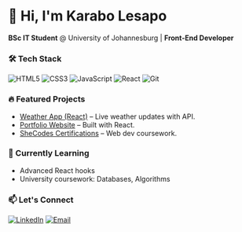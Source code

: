 # 👋 Hi, I'm Karabo Lesapo 
**BSc IT Student** @ University of Johannesburg | **Front-End Developer**  

### 🛠 Tech Stack  
![HTML5](https://img.shields.io/badge/HTML5-E34F26?style=for-the-badge&logo=html5&logoColor=white)
![CSS3](https://img.shields.io/badge/CSS3-1572B6?style=for-the-badge&logo=css3&logoColor=white)
![JavaScript](https://img.shields.io/badge/JavaScript-F7DF1E?style=for-the-badge&logo=javascript&logoColor=black)
![React](https://img.shields.io/badge/React-61DAFB?style=for-the-badge&logo=react&logoColor=black)
![Git](https://img.shields.io/badge/Git-F05032?style=for-the-badge&logo=git&logoColor=white)

### 🔥 Featured Projects  
- [Weather App (React)]("") – Live weather updates with API.  
- [Portfolio Website]("") – Built with React.  
- [SheCodes Certifications](https://www.shecodes.io/graduates/120273-karabo-lesapo) – Web dev coursework.  

### 🌱 Currently Learning  
- Advanced React hooks  
- University coursework: Databases, Algorithms  

### 📫 Let's Connect  
[![LinkedIn](https://img.shields.io/badge/LinkedIn-0077B5?style=for-the-badge&logo=linkedin&logoColor=white)](https://www.linkedin.com/in/karabo-lesapo-8803132bb/)
[![Email](https://img.shields.io/badge/Email-D14836?style=for-the-badge&logo=gmail&logoColor=white)](mailto:karabolesapo2@gmail.com)
